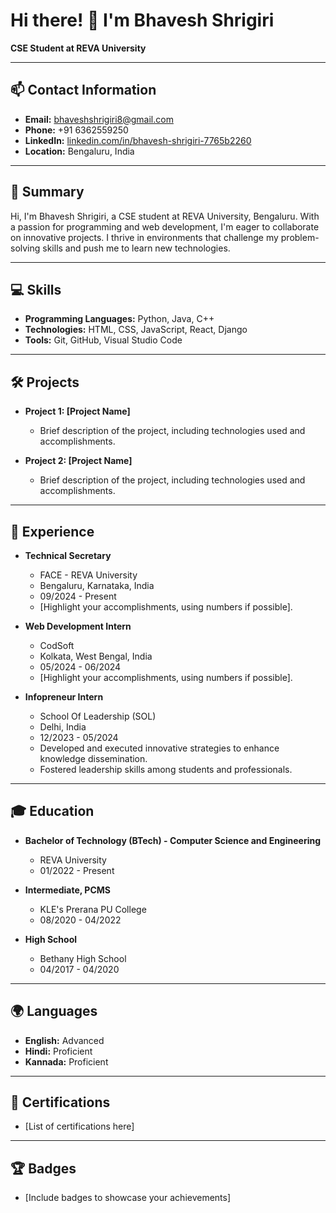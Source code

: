 # Hi there! 👋 I'm Bhavesh Shrigiri

**CSE Student at REVA University**

---

## 📫 Contact Information

- **Email:** [bhaveshshrigiri8@gmail.com](mailto:bhaveshshrigiri8@gmail.com)
- **Phone:** +91 6362559250
- **LinkedIn:** [linkedin.com/in/bhavesh-shrigiri-7765b2260](https://linkedin.com/in/bhavesh-shrigiri-7765b2260)
- **Location:** Bengaluru, India

---

## 📝 Summary

Hi, I'm Bhavesh Shrigiri, a CSE student at REVA University, Bengaluru. With a passion for programming and web development, I'm eager to collaborate on innovative projects. I thrive in environments that challenge my problem-solving skills and push me to learn new technologies.

---

## 💻 Skills

- **Programming Languages:** Python, Java, C++
- **Technologies:** HTML, CSS, JavaScript, React, Django
- **Tools:** Git, GitHub, Visual Studio Code

---

## 🛠 Projects

- **Project 1: [Project Name]**
  - Brief description of the project, including technologies used and accomplishments.
  
- **Project 2: [Project Name]**
  - Brief description of the project, including technologies used and accomplishments.

---

## 📂 Experience

- **Technical Secretary**  
  - FACE - REVA University  
  - Bengaluru, Karnataka, India  
  - 09/2024 - Present  
  - [Highlight your accomplishments, using numbers if possible].

- **Web Development Intern**  
  - CodSoft  
  - Kolkata, West Bengal, India  
  - 05/2024 - 06/2024  
  - [Highlight your accomplishments, using numbers if possible].

- **Infopreneur Intern**  
  - School Of Leadership (SOL)  
  - Delhi, India  
  - 12/2023 - 05/2024  
  - Developed and executed innovative strategies to enhance knowledge dissemination.  
  - Fostered leadership skills among students and professionals.

---

## 🎓 Education

- **Bachelor of Technology (BTech) - Computer Science and Engineering**  
  - REVA University  
  - 01/2022 - Present

- **Intermediate, PCMS**  
  - KLE's Prerana PU College  
  - 08/2020 - 04/2022

- **High School**  
  - Bethany High School  
  - 04/2017 - 04/2020

---

## 🌍 Languages

- **English:** Advanced  
- **Hindi:** Proficient  
- **Kannada:** Proficient

---

## 📜 Certifications

- [List of certifications here]

---

## 🏆 Badges

- [Include badges to showcase your achievements]

